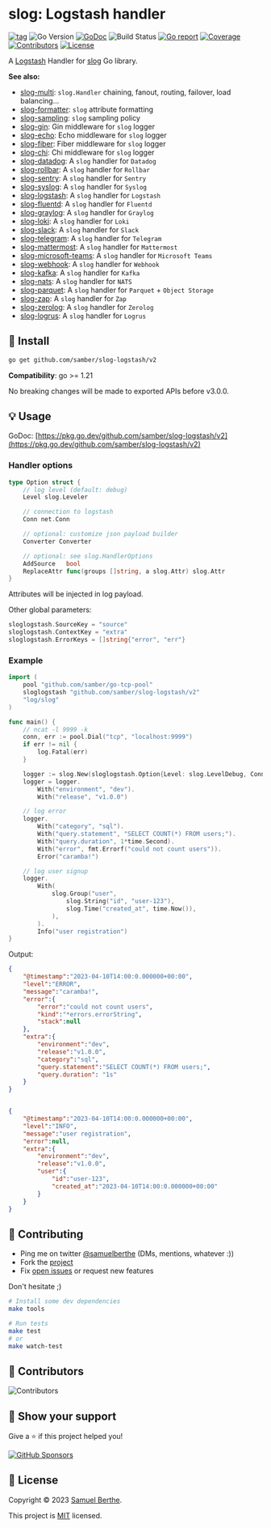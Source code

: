 
# slog: Logstash handler

[![tag](https://img.shields.io/github/tag/samber/slog-logstash.svg)](https://github.com/samber/slog-logstash/releases)
![Go Version](https://img.shields.io/badge/Go-%3E%3D%201.21-%23007d9c)
[![GoDoc](https://godoc.org/github.com/samber/slog-logstash?status.svg)](https://pkg.go.dev/github.com/samber/slog-logstash)
![Build Status](https://github.com/samber/slog-logstash/actions/workflows/test.yml/badge.svg)
[![Go report](https://goreportcard.com/badge/github.com/samber/slog-logstash)](https://goreportcard.com/report/github.com/samber/slog-logstash)
[![Coverage](https://img.shields.io/codecov/c/github/samber/slog-logstash)](https://codecov.io/gh/samber/slog-logstash)
[![Contributors](https://img.shields.io/github/contributors/samber/slog-logstash)](https://github.com/samber/slog-logstash/graphs/contributors)
[![License](https://img.shields.io/github/license/samber/slog-logstash)](./LICENSE)

A [Logstash](https://www.elastic.co/logstash/) Handler for [slog](https://pkg.go.dev/log/slog) Go library.

**See also:**

- [slog-multi](https://github.com/samber/slog-multi): `slog.Handler` chaining, fanout, routing, failover, load balancing...
- [slog-formatter](https://github.com/samber/slog-formatter): `slog` attribute formatting
- [slog-sampling](https://github.com/samber/slog-sampling): `slog` sampling policy
- [slog-gin](https://github.com/samber/slog-gin): Gin middleware for `slog` logger
- [slog-echo](https://github.com/samber/slog-echo): Echo middleware for `slog` logger
- [slog-fiber](https://github.com/samber/slog-fiber): Fiber middleware for `slog` logger
- [slog-chi](https://github.com/samber/slog-chi): Chi middleware for `slog` logger
- [slog-datadog](https://github.com/samber/slog-datadog): A `slog` handler for `Datadog`
- [slog-rollbar](https://github.com/samber/slog-rollbar): A `slog` handler for `Rollbar`
- [slog-sentry](https://github.com/samber/slog-sentry): A `slog` handler for `Sentry`
- [slog-syslog](https://github.com/samber/slog-syslog): A `slog` handler for `Syslog`
- [slog-logstash](https://github.com/samber/slog-logstash): A `slog` handler for `Logstash`
- [slog-fluentd](https://github.com/samber/slog-fluentd): A `slog` handler for `Fluentd`
- [slog-graylog](https://github.com/samber/slog-graylog): A `slog` handler for `Graylog`
- [slog-loki](https://github.com/samber/slog-loki): A `slog` handler for `Loki`
- [slog-slack](https://github.com/samber/slog-slack): A `slog` handler for `Slack`
- [slog-telegram](https://github.com/samber/slog-telegram): A `slog` handler for `Telegram`
- [slog-mattermost](https://github.com/samber/slog-mattermost): A `slog` handler for `Mattermost`
- [slog-microsoft-teams](https://github.com/samber/slog-microsoft-teams): A `slog` handler for `Microsoft Teams`
- [slog-webhook](https://github.com/samber/slog-webhook): A `slog` handler for `Webhook`
- [slog-kafka](https://github.com/samber/slog-kafka): A `slog` handler for `Kafka`
- [slog-nats](https://github.com/samber/slog-nats): A `slog` handler for `NATS`
- [slog-parquet](https://github.com/samber/slog-parquet): A `slog` handler for `Parquet` + `Object Storage`
- [slog-zap](https://github.com/samber/slog-zap): A `slog` handler for `Zap`
- [slog-zerolog](https://github.com/samber/slog-zerolog): A `slog` handler for `Zerolog`
- [slog-logrus](https://github.com/samber/slog-logrus): A `slog` handler for `Logrus`

## 🚀 Install

```sh
go get github.com/samber/slog-logstash/v2
```

**Compatibility**: go >= 1.21

No breaking changes will be made to exported APIs before v3.0.0.

## 💡 Usage

GoDoc: [https://pkg.go.dev/github.com/samber/slog-logstash/v2](https://pkg.go.dev/github.com/samber/slog-logstash/v2)

### Handler options

```go
type Option struct {
	// log level (default: debug)
	Level slog.Leveler

	// connection to logstash
	Conn net.Conn

	// optional: customize json payload builder
	Converter Converter

	// optional: see slog.HandlerOptions
	AddSource   bool
	ReplaceAttr func(groups []string, a slog.Attr) slog.Attr
}
```

Attributes will be injected in log payload.

Other global parameters:

```go
sloglogstash.SourceKey = "source"
sloglogstash.ContextKey = "extra"
sloglogstash.ErrorKeys = []string{"error", "err"}
```

### Example

```go
import (
    pool "github.com/samber/go-tcp-pool"
    sloglogstash "github.com/samber/slog-logstash/v2"
    "log/slog"
)

func main() {
    // ncat -l 9999 -k
    conn, err := pool.Dial("tcp", "localhost:9999")
    if err != nil {
        log.Fatal(err)
    }

    logger := slog.New(sloglogstash.Option{Level: slog.LevelDebug, Conn: conn}.NewLogstashHandler())
    logger = logger.
        With("environment", "dev").
        With("release", "v1.0.0")

    // log error
    logger.
        With("category", "sql").
        With("query.statement", "SELECT COUNT(*) FROM users;").
        With("query.duration", 1*time.Second).
        With("error", fmt.Errorf("could not count users")).
        Error("caramba!")

    // log user signup
    logger.
        With(
            slog.Group("user",
                slog.String("id", "user-123"),
                slog.Time("created_at", time.Now()),
            ),
        ).
        Info("user registration")
}
```

Output:

```json
{
    "@timestamp":"2023-04-10T14:00:0.000000+00:00",
    "level":"ERROR",
    "message":"caramba!",
    "error":{
        "error":"could not count users",
        "kind":"*errors.errorString",
        "stack":null
    },
    "extra":{
        "environment":"dev",
        "release":"v1.0.0",
        "category":"sql",
        "query.statement":"SELECT COUNT(*) FROM users;",
        "query.duration": "1s"
    }
}


{
    "@timestamp":"2023-04-10T14:00:0.000000+00:00",
    "level":"INFO",
    "message":"user registration",
    "error":null,
    "extra":{
        "environment":"dev",
        "release":"v1.0.0",
        "user":{
            "id":"user-123",
            "created_at":"2023-04-10T14:00:0.000000+00:00"
        }
    }
}
```

## 🤝 Contributing

- Ping me on twitter [@samuelberthe](https://twitter.com/samuelberthe) (DMs, mentions, whatever :))
- Fork the [project](https://github.com/samber/slog-logstash)
- Fix [open issues](https://github.com/samber/slog-logstash/issues) or request new features

Don't hesitate ;)

```bash
# Install some dev dependencies
make tools

# Run tests
make test
# or
make watch-test
```

## 👤 Contributors

![Contributors](https://contrib.rocks/image?repo=samber/slog-logstash)

## 💫 Show your support

Give a ⭐️ if this project helped you!

[![GitHub Sponsors](https://img.shields.io/github/sponsors/samber?style=for-the-badge)](https://github.com/sponsors/samber)

## 📝 License

Copyright © 2023 [Samuel Berthe](https://github.com/samber).

This project is [MIT](./LICENSE) licensed.
